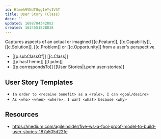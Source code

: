 ```yaml
---
id: Htmeh9VNdT0qgIeYvIV5T
title: User Story (Class)
desc: ''
updated: 1698704342082
created: 1634651528838
---
```




Captures aspects of an actual or imagined [[c.Feature]], [[c.Capability]], [[c.Solution]], [[c.Problem]] or [[c.Opportunity]] from a user's perspective.

- [[p.subClassOf]] [[c.Class]]
- [[p.hasTheme]] [[t.pdm]] 
- [[p.correspondsTo]] [[User Stories|t.pdm.user-stories]]

## User Story Templates

- `In order to <receive benefit> as a <role>, I can <goal/desire>`
- `As <who> <when> <where>, I want <what> because <why>`
## Resources

- https://medium.com/agileinsider/five-ws-a-fool-proof-model-to-build-user-stories-187a505d22fe
